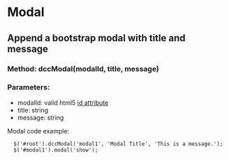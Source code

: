 Modal
======
Append a bootstrap modal with title and message
----------------------------------------------------------------
### Method: dccModal(modalId, title, message)
### Parameters:
- modalId: valid html5 [id attribute](https://www.w3.org/TR/html5/dom.html#the-id-attribute)
- title: string
- message: string

Modal code example:
```
  $('#root').dccModal('modal1', 'Modal Title', 'This is a message.');
  $('#modal1').modal('show');
```
